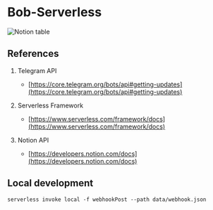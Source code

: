 # Bob-Serverless

![Notion table](https://i.imgur.com/I8LCYik.png)

## References
1. Telegram API
    - [https://core.telegram.org/bots/api#getting-updates](https://core.telegram.org/bots/api#getting-updates)

2. Serverless Framework
    - [https://www.serverless.com/framework/docs](https://www.serverless.com/framework/docs)
    
3. Notion API
    - [https://developers.notion.com/docs](https://developers.notion.com/docs)


## Local development
```
serverless invoke local -f webhookPost --path data/webhook.json
```
